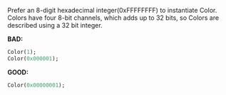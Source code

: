 
Prefer an 8-digit hexadecimal integer(0xFFFFFFFF) to instantiate Color. Colors
have four 8-bit channels, which adds up to 32 bits, so Colors are described
using a 32 bit integer.

**BAD:**
```dart
Color(1);
Color(0x000001);
```

**GOOD:**
```dart
Color(0x00000001);
```

